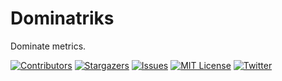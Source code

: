 # Dominatriks

Dominate metrics.

<!-- PROJECT SHIELDS -->
<!--
*** We are using markdown "reference style" links for readability.
*** Reference links are enclosed in brackets [ ] instead of parentheses ( ).
*** See the bottom of this document for the declaration of the reference variables
*** for build-url, contributors-url, etc. This is an optional, concise syntax you may use.
*** https://www.markdownguide.org/basic-syntax/#reference-style-links
-->

<!-- [![Build Status][build-shield]][build-url]-->
[![Contributors][contributors-shield]][contributors-url]
[![Stargazers][stars-shield]][stars-url]
[![Issues][issues-shield]][issues-url]
[![MIT License][license-shield]][license-url]
[![Twitter][twitter-shield]][twitter-url]

<!-- MARKDOWN LINKS & IMAGES -->
<!-- https://www.markdownguide.org/basic-syntax/#reference-style-links -->
[contributors-shield]: https://img.shields.io/github/contributors/freewarelovers/Dominatriks
[contributors-url]: https://github.com/freewarelovers/Dominatriks/graphs/contributors

[stars-shield]: https://img.shields.io/github/stars/freewarelovers/Dominatriks
[stars-url]: https://github.com/freewarelovers/Dominatriks/stargazers

[issues-shield]: https://img.shields.io/github/issues/freewarelovers/Dominatriks
[issues-url]: https://github.com/freewarelovers/Dominatriks/issues

[license-shield]: https://img.shields.io/github/license/freewarelovers/Dominatriks
[license-url]: https://github.com/freewarelovers/Dominatriks/blob/master/LICENSE

[twitter-shield]: https://img.shields.io/twitter/follow/dominatriks?label=Follow&style=social
[twitter-url]: https://twitter.com/intent/follow?screen_name=dominatriks


